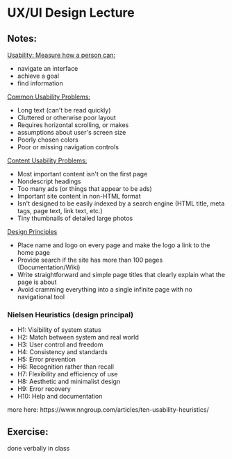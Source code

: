 # UX/UI Design Lecture

## Notes:
<p><u> Usability: Measure how a person can: </u></p>
<ul>
<li>navigate an interface </i>
<li>achieve a goal </i>
<li>find information </li>
</ul>

<p><u>Common Usability Problems:</u></p>
<ul>
<li>Long text (can't be read quickly)
<li>Cluttered or otherwise poor layout
<li>Requires horizontal scrolling, or makes
<li>assumptions about user's screen size
<li>Poorly chosen colors
<li>Poor or missing navigation controls 
</ul>
<p><u>Content Usability Problems:</u></p>
<ul>
<li>Most important content isn't on the first page
<li>Nondescript headings
<li>Too many ads (or things that appear to be ads)
<li>Important site content in non-HTML format
<li>Isn't designed to be easily indexed by a search engine (HTML title, meta tags, page text, link text, etc.)
<li>Tiny thumbnails of detailed large photos 
</ul>
<p><u>Design Principles</u></p>
<ul>
<li>Place name and logo on every page and make the logo a link to the home page
<li>Provide search if the site has more than 100 pages (Documentation/Wiki)
<li>Write straightforward and simple page titles that clearly explain what the page is about

<li>Avoid cramming everything into a single infinite page with no navigational tool
</ul>

### Nielsen Heuristics (design principal)
<ul>
<li>H1: Visibility of system status
<li>H2: Match between system and real world
<li>H3: User control and freedom
<li>H4: Consistency and standards
<li>H5: Error prevention
<li>H6: Recognition rather than recall
<li>H7: Flexibility and efficiency of use
<li>H8: Aesthetic and minimalist design
<li>H9: Error recovery
<li>H10: Help and documentation

</ul>
<p> more here: https://www.nngroup.com/articles/ten-usability-heuristics/ </p>

## Exercise:

done verbally in class